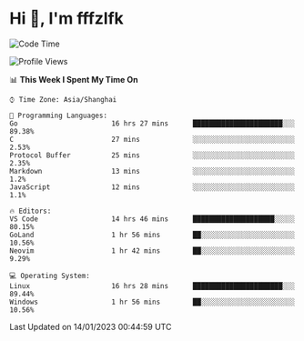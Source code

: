 # Hi 👋, I'm fffzlfk

<!--START_SECTION:waka-->
![Code Time](http://img.shields.io/badge/Code%20Time-33%20hrs%2059%20mins-blue)

![Profile Views](http://img.shields.io/badge/Profile%20Views-3-blue)

📊 **This Week I Spent My Time On** 

```text
⌚︎ Time Zone: Asia/Shanghai

💬 Programming Languages: 
Go                       16 hrs 27 mins      ██████████████████████░░░   89.38% 
C                        27 mins             ░░░░░░░░░░░░░░░░░░░░░░░░░   2.53% 
Protocol Buffer          25 mins             ░░░░░░░░░░░░░░░░░░░░░░░░░   2.35% 
Markdown                 13 mins             ░░░░░░░░░░░░░░░░░░░░░░░░░   1.2% 
JavaScript               12 mins             ░░░░░░░░░░░░░░░░░░░░░░░░░   1.1%

🔥 Editors: 
VS Code                  14 hrs 46 mins      ████████████████████░░░░░   80.15% 
GoLand                   1 hr 56 mins        ██░░░░░░░░░░░░░░░░░░░░░░░   10.56% 
Neovim                   1 hr 42 mins        ██░░░░░░░░░░░░░░░░░░░░░░░   9.29%

💻 Operating System: 
Linux                    16 hrs 28 mins      ██████████████████████░░░   89.44% 
Windows                  1 hr 56 mins        ██░░░░░░░░░░░░░░░░░░░░░░░   10.56%

```


 Last Updated on 14/01/2023 00:44:59 UTC
<!--END_SECTION:waka-->
